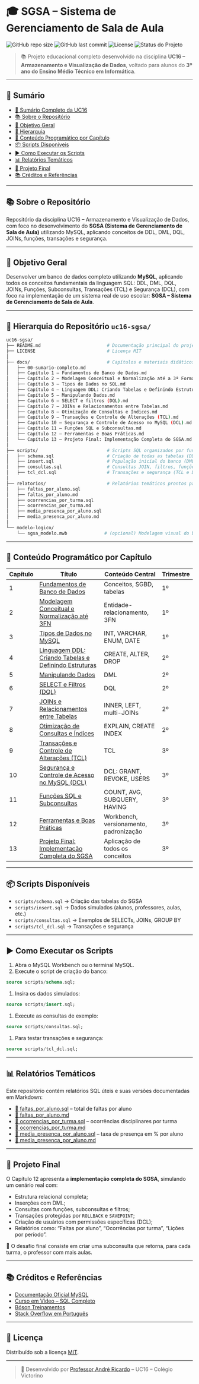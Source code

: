 # 🎓 SGSA – Sistema de Gerenciamento de Sala de Aula

![GitHub repo size](https://img.shields.io/github/repo-size/prof-andrericardo/uc16-sgsa)
![GitHub last commit](https://img.shields.io/github/last-commit/prof-andrericardo/uc16-sgsa)
![License](https://img.shields.io/badge/license-MIT-blue.svg)
![Status do Projeto](https://img.shields.io/badge/status-completo-brightgreen)

> 📚 Projeto educacional completo desenvolvido na disciplina **UC16 – Armazenamento e Visualização de Dados**, voltado para alunos do **3º ano do Ensino Médio Técnico em Informática**.

---

## 📖 Sumário

- [📑 Sumário Completo da UC16]()
- [📚 Sobre o Repositório]()
- [🧠 Objetivo Geral]()
- [📁 Hierarquia]()
- [📘 Conteúdo Programático por Capítulo]()
- [📦 Scripts Disponíveis]()
- [▶️ Como Executar os Scripts]()
- [📊 Relatórios Temáticos]()
- [🧩 Projeto Final]()
- [📚 Créditos e Referências]()

---

## 📚 Sobre o Repositório

Repositório da disciplina UC16 – Armazenamento e Visualização de Dados, com foco no desenvolvimento do **SGSA (Sistema de Gerenciamento de Sala de Aula)** utilizando MySQL, aplicando conceitos de DDL, DML, DQL, JOINs, funções, transações e segurança.

---

## 🧠 Objetivo Geral

Desenvolver um banco de dados completo utilizando **MySQL**, aplicando todos os conceitos fundamentais da linguagem SQL: DDL, DML, DQL, JOINs, Funções, Subconsultas, Transações (TCL) e Segurança (DCL), com foco na implementação de um sistema real de uso escolar: **SGSA – Sistema de Gerenciamento de Sala de Aula**.

---

## 📁 Hierarquia do Repositório `uc16-sgsa/`

```bash
uc16-sgsa/
├── README.md                         # Documentação principal do projeto
├── LICENSE                           # Licença MIT
│
├── docs/                             # Capítulos e materiais didáticos em Markdown
│   ├── 00-sumario-completo.md
│   ├── Capítulo 1 – Fundamentos de Banco de Dados.md
│   ├── Capítulo 2 – Modelagem Conceitual e Normalização até a 3ª Forma Normal (3FN).md
│   ├── Capítulo 3 – Tipos de Dados no SQL.md
│   ├── Capítulo 4 – Linguagem DDL: Criando Tabelas e Definindo Estruturas.md
│   ├── Capítulo 5 – Manipulando Dados.md
│   ├── Capítulo 6 – SELECT e filtros (DQL).md
│   ├── Capítulo 7 – JOINs e Relacionamentos entre Tabelas.md
│   ├── Capítulo 8 – Otimização de Consultas e Índices.md
│   ├── Capítulo 9 – Transações e Controle de Alterações (TCL).md
│   ├── Capítulo 10 – Segurança e Controle de Acesso no MySQL (DCL).md
│   ├── Capítulo 11 – Funções SQL e Subconsultas.md
│   ├── Capítulo 12 – Ferramentas e Boas Práticas.md
│   └── Capítulo 13 – Projeto Final: Implementação Completa do SGSA.md
│
├── scripts/                          # Scripts SQL organizados por função
│   ├── schema.sql                    # Criação de todas as tabelas (DDL)
│   ├── insert.sql                    # População inicial do banco (DML)
│   ├── consultas.sql                 # Consultas JOIN, filtros, funções (DQL)
│   ├── tcl_dcl.sql                   # Transações e segurança (TCL e DCL)
│
├── relatorios/                       # Relatórios temáticos prontos para uso
│   ├── faltas_por_aluno.sql
│   ├── faltas_por_aluno.md
│   ├── ocorrencias_por_turma.sql
│   ├── ocorrencias_por_turma.md
│   ├── media_presenca_por_aluno.sql
│   ├── media_presenca_por_aluno.md
│
└── modelo-logico/
    └── sgsa_modelo.mwb              # (opcional) Modelagem visual do banco no Workbench
```

---

## 📘 Conteúdo Programático por Capítulo

| Capítulo | Título                                                                                                                                  | Conteúdo Central                       | Trimestre |
| -------- | --------------------------------------------------------------------------------------------------------------------------------------- | -------------------------------------- | --------- |
| 1        | [Fundamentos de Banco de Dados](<./docs/Capítulo 1 – Fundamentos de Banco de Dados.md>)                                                 | Conceitos, SGBD, tabelas               | 1º        |
| 2        | [Modelagem Conceitual e Normalização até 3FN](<./docs/Capítulo 2 – Modelagem Conceitual e Normalização até a 3ª Forma Normal (3FN).md>) | Entidade-relacionamento, 3FN           | 1º        |
| 3        | [Tipos de Dados no MySQL](<./docs/Capítulo 3 – Tipos de Dados no SQL.md>)                                                               | INT, VARCHAR, ENUM, DATE               | 1º        |
| 4        | [Linguagem DDL: Criando Tabelas e Definindo Estruturas](<./docs/Capítulo 4 – Linguagem DDL: Criando Tabelas e Definindo Estruturas.md>) | CREATE, ALTER, DROP                    | 2º        |
| 5        | [Manipulando Dados](<./docs/Capítulo 5 – Manipulando Dados.md>)                                                                         | DML                                    | 2º        |
| 6        | [SELECT e Filtros (DQL)](<./docs/Capítulo 6 – SELECT e filtros (DQL).md>)                                                               | DQL                                    | 2º        |
| 7        | [JOINs e Relacionamentos entre Tabelas](<./docs/Capítulo 7 – JOINs e Relacionamentos entre Tabelas.md>)                                 | INNER, LEFT, multi-JOINs               | 2º        |
| 8        | [Otimização de Consultas e Índices](<./docs/Capítulo 8 – Otimização de Consultas e Índices.md>)                                         | EXPLAIN, CREATE INDEX                  | 2º        |
| 9        | [Transações e Controle de Alterações (TCL)](<./docs/Capítulo 9 – Transações e Controle de Alterações (TCL).md>)                         | TCL                                    | 3º        |
| 10       | [Segurança e Controle de Acesso no MySQL (DCL)](<./docs/Capítulo 10 – Segurança e Controle de Acesso no MySQL (DCL).md>)                | DCL: GRANT, REVOKE, USERS              | 3º        |
| 11       | [Funções SQL e Subconsultas](<./docs/Capítulo 11 – Funções SQL e Subconsultas.md>)                                                      | COUNT, AVG, SUBQUERY, HAVING           | 3º        |
| 12       | [Ferramentas e Boas Práticas](<./docs/Capítulo 12 – Ferramentas e Boas Práticas.md>)                                                    | Workbench, versionamento, padronização | 3º        |
| 13       | [Projeto Final: Implementação Completa do SGSA](<./docs/Capítulo 13 – Projeto Final: Implementação Completa do SGSA.md>)                | Aplicação de todos os conceitos        | 3º        |

---

## 📦 Scripts Disponíveis

- `scripts/schema.sql` → Criação das tabelas do SGSA
- `scripts/insert.sql` → Dados simulados (alunos, professores, aulas, etc.)
- `scripts/consultas.sql` → Exemplos de SELECTs, JOINs, GROUP BY
- `scripts/tcl_dcl.sql` → Transações e segurança

---

## ▶️ Como Executar os Scripts

1. Abra o MySQL Workbench ou o terminal MySQL.
2. Execute o script de criação do banco:

```sql
source scripts/schema.sql;
```

1. Insira os dados simulados:

```sql
source scripts/insert.sql;
```

1. Execute as consultas de exemplo:

```sql
source scripts/consultas.sql;
```

1. Para testar transações e segurança:

```sql
source scripts/tcl_dcl.sql;
```

---

## 📊 Relatórios Temáticos

Este repositório contém relatórios SQL úteis e suas versões documentadas em Markdown:

- [📄 faltas_por_aluno.sql](./relatorios/faltas_por_aluno.sql) – total de faltas por aluno
- [📝 faltas_por_aluno.md](./relatorios/faltas_por_aluno.md)
- [📄 ocorrencias_por_turma.sql](./relatorios/ocorrencias_por_turma.sql) – ocorrências disciplinares por turma
- [📝 ocorrencias_por_turma.md](./relatorios/ocorrencias_por_turma.md)
- [📄 media_presenca_por_aluno.sql](./relatorios/ocorrencias_por_turma.sql) – taxa de presença em % por aluno
- [📝 media_presenca_por_aluno.md](./relatorios/ocorrencias_por_turma.md)

---

## 🧩 Projeto Final

O Capítulo 12 apresenta a **implementação completa do SGSA**, simulando um cenário real com:

- Estrutura relacional completa;
- Inserções com DML;
- Consultas com funções, subconsultas e filtros;
- Transações protegidas por `ROLLBACK` e `SAVEPOINT`;
- Criação de usuários com permissões específicas (DCL);
- Relatórios como: “Faltas por aluno”, “Ocorrências por turma”, “Lições por período”.

🎯 O desafio final consiste em criar uma subconsulta que retorna, para cada turma, o professor com mais aulas.

---

## 📚 Créditos e Referências

- [Documentação Oficial MySQL](https://dev.mysql.com/doc/refman/8.0/en/)
- [Curso em Vídeo – SQL Completo](https://www.youtube.com/playlist?list=PLHz_AreHm4dmGuLII3tsvryMMD7VgcT7x)
- [Bóson Treinamentos](https://www.youtube.com/c/BosonTreinamentos)
- [Stack Overflow em Português](https://pt.stackoverflow.com/questions/tagged/sql)

---

## 📜 Licença

Distribuído sob a licença [MIT](./LICENSE).

---

> 📌 Desenvolvido por [Professor André Ricardo](https://github.com/prof-andrericardo) – UC16 – Colégio Victorino
